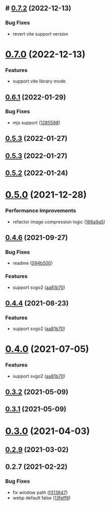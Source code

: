 ## # [0.7.2](https://github.com/madguy/vite-plugin-imagemin/compare/v0.7.0...v0.7.2) (2022-12-13)

### Bug Fixes

- revert vite support version

# [0.7.0](https://github.com/madguy/vite-plugin-imagemin/compare/v0.6.2...v0.7.0) (2022-12-13)

### Features

- support vite library mode

## [0.6.1](https://github.com/anncwb/vite-plugin-imagemin/compare/v0.5.2...v0.6.1) (2022-01-29)

### Bug Fixes

- mjs support ([1285598](https://github.com/anncwb/vite-plugin-imagemin/commit/12855987d015925d482d5c0e4a5e5ebd48676156))

## [0.5.3](https://github.com/anncwb/vite-plugin-imagemin/compare/v0.5.2...v0.5.3) (2022-01-27)

## [0.5.3](https://github.com/anncwb/vite-plugin-imagemin/compare/v0.5.2...v0.5.3) (2022-01-27)

## [0.5.2](https://github.com/anncwb/vite-plugin-imagemin/compare/v0.4.6...v0.5.2) (2022-01-24)

# [0.5.0](https://github.com/anncwb/vite-plugin-imagemin/compare/v0.4.6...v0.5.0) (2021-12-28)

### Performance Improvements

- refactor image compression logic ([166a9a5](https://github.com/anncwb/vite-plugin-imagemin/commit/166a9a5dd62105a156aeabab91574ccd69f5f1be))

## [0.4.6](https://github.com/anncwb/vite-plugin-imagemin/compare/v0.3.0...v0.4.6) (2021-09-27)

### Bug Fixes

- readme ([094b500](https://github.com/anncwb/vite-plugin-imagemin/commit/094b500cc55f8e768e6ccf1394c9b46fbc5a8388))

### Features

- support svgo2 ([aa81b70](https://github.com/anncwb/vite-plugin-imagemin/commit/aa81b706498567a7b43c19927802abafb2cc754d))

## [0.4.4](https://github.com/anncwb/vite-plugin-imagemin/compare/v0.3.0...v0.4.4) (2021-08-23)

### Features

- support svgo2 ([aa81b70](https://github.com/anncwb/vite-plugin-imagemin/commit/aa81b706498567a7b43c19927802abafb2cc754d))

# [0.4.0](https://github.com/anncwb/vite-plugin-imagemin/compare/v0.3.0...v0.4.0) (2021-07-05)

### Features

- support svgo2 ([aa81b70](https://github.com/anncwb/vite-plugin-imagemin/commit/aa81b706498567a7b43c19927802abafb2cc754d))

## [0.3.2](https://github.com/anncwb/vite-plugin-imagemin/compare/v0.3.0...v0.3.2) (2021-05-09)

## [0.3.1](https://github.com/anncwb/vite-plugin-imagemin/compare/v0.3.0...v0.3.1) (2021-05-09)

# [0.3.0](https://github.com/anncwb/vite-plugin-imagemin/compare/v0.2.9...v0.3.0) (2021-04-03)

## [0.2.9](https://github.com/anncwb/vite-plugin-imagemin/compare/v0.2.8...v0.2.9) (2021-03-02)

## 0.2.7 (2021-02-22)

### Bug Fixes

- fix window path ([f313847](https://github.com/anncwb/vite-plugin-imagemin/commit/f313847f0d6be9f30cb1ab28cef83acd27682794))
- webp default false ([13feff9](https://github.com/anncwb/vite-plugin-imagemin/commit/13feff90ea0310ab64c153762c73f01057ffe3cb))
